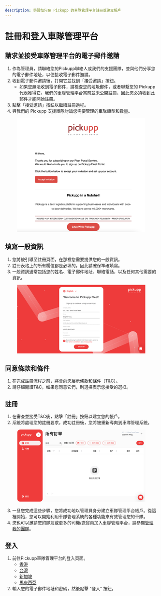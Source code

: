 ```yaml
---
description: 學習如何在 Pickupp 的車隊管理平台註冊並建立帳戶
---
```


# 註冊和登入車隊管理平台

## 請求並接受車隊管理平台的電子郵件邀請

1. 作為管理員，請聯絡您的Pickupp聯絡人或我們的支援團隊，並與他們分享您的電子郵件地址，以便接收電子郵件邀請。
2. 收到電子郵件邀請後，打開它並找到「接受邀請」按鈕。
   * 如果您無法收到電子郵件，請檢查您的垃圾郵件，或者聯繫您的 Pickupp 代表獲得它。我們的車隊管理平台當前並未公開註冊，因此您必須收到此郵件才能開始註冊。
3. 點擊「接受邀請」按鈕以繼續註冊過程。
4. 與我們的 Pickupp 支援團隊討論您需要管理的車隊類型和數量。

<figure><img src="../.gitbook/assets/Screenshot 2023-09-28 at 4.29.40 PM (1).png" alt="" width="563"><figcaption></figcaption></figure>

## 填寫一般資訊

1. 您將被引導至註冊頁面，在那裡您需要提供您的一般資訊。
2. 註冊表格上的所有欄位都是必填的，因此請確保準確填寫。
3. 一般資訊通常包括您的姓名、電子郵件地址、聯絡電話，以及任何其他需要的資訊。

<figure><img src="../.gitbook/assets/Setting Up My Account_2.png" alt="" width="563"><figcaption></figcaption></figure>

## 同意條款和條件

1. 在完成註冊流程之前，將會向您展示條款和條件（T\&C）。
2. 請仔細閱讀T\&C，如果您同意它們，則選擇表示您接受的選框。

## 註冊

1. 在審查並接受T\&C後，點擊「註冊」按鈕以建立您的帳戶。
2. 系統將處理您的註冊要求，成功註冊後，您將被重新導向到車隊管理系統。

<figure><img src="../.gitbook/assets/Setting Up My Account_3.png" alt="" width="563"><figcaption></figcaption></figure>

3. 一旦您完成這些步驟，您將成功地以管理員身分建立車隊管理平台帳戶。從這裡開始，您可以開始利用車隊管理系統的各種功能來有效管理您的車隊。
4. 您也可以邀請您的隊友或更多的司機/送貨員加入車隊管理平台，請參閱[管理我的團隊](../fleet-portal-ju-dui-guan-li-ping-tai-she-ding/guan-li-wo-de-tuan-dui.md)。

## 登入

1. 前往Pickupp車隊管理平台的登入頁面。&#x20;
   * [香港](https://fleet.pickupp.io/hk/login)
   * [台灣](https://fleet.pickupp.io/tw/login)
   * [新加坡](https://fleet.pickupp.io/sg/login)
   * [馬來西亞](https://fleet.pickupp.io/my/login)
2. 輸入您的電子郵件地址和密碼，然後點擊 "登入" 按鈕。
